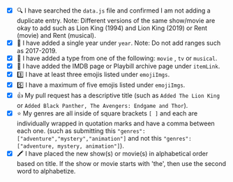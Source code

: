 <!-- You must fill out this to do list for your pull request to be accepted.  If you are adding a new TV show, movie or musical, please follow the checklist below. Place an [x] (get rid of any spaces) inside each square as you complete each item. This is just to help you double check for any errors that might come up. 🙂 If this pull request is to address something other than adding shows or movies, please delete the text below and write your own description on what you have changed/added to the project. -->

- [x] 🔍 I have searched the `data.js` file and confirmed I am not adding a duplicate entry. Note: Different versions of the same show/movie are okay to add such as Lion King (1994) and Lion King (2019) or Rent (movie) and Rent (musical).
- [x] 🌈 I have added a single year under `year`. Note: Do not add ranges such as 2017-2019.
- [x] 📅 I have added a type from one of the following: `movie` , `tv` or `musical`.
- [x] 🔗 I have added the IMDB page or Playbill archive page under `itemLink`.
- [x] 3️⃣ I have at least three emojis listed under `emojiImgs`.
- [x] 5️⃣ I have a maximum of five emojis listed under `emojiImgs`.
- [x] 👍 My pull request has a descriptive title (such as `Added The Lion King` or `Added Black Panther, The Avengers: Endgame and Thor`).
- [x] ⭐ My genres are all inside of square brackets `[ ]` and each are individually wrapped in quotation marks and have a comma between each one. (such as submitting this `"genres": ["adventure","mystery","animation"]` and not this `"genres":["adventure, mystery, animation"]`).
- [x] 🖍️ I have placed the new show(s) or movie(s) in alphabetical order based on title. If the show or movie starts with 'the', then use the second word to alphabetize.

<!-- 👋 If this pull request closes an issue, add Closes #--- to the bottom of the pull request (replace the --- with the issue number). -->

<!-- 👋 If you would like me to Tweet about your contribution, add your Twitter handle to the bottom of this pull request. I will tweet a short summary and a screenshot of what you added. Example tweet: Congrats to @musicalwebdev for contributing to EmojiScreen with their first ever pull request! 🥳They added Legally Blonde, one of our favorite 2000s movies! 💅-->


